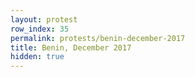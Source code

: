 ```yaml
---
layout: protest
row_index: 35
permalink: protests/benin-december-2017
title: Benin, December 2017
hidden: true
---
```

